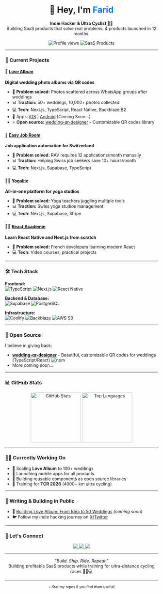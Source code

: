 <!-- Profile Header -->
<h1 align="center">👋 Hey, I'm <span style="color:#0078ff;">Farid</span></h1>
<p align="center">
  <b>Indie Hacker & Ultra Cyclist 🚴‍♂️</b><br/>
  Building SaaS products that solve real problems. 4 products launched in 12 months.
</p>

<p align="center">
  <img src="https://komarev.com/ghpvc/?username=faridrehila&color=0078ff&style=for-the-badge" alt="Profile views"/>
  <img src="https://img.shields.io/badge/SaaS_Products-4-success?style=for-the-badge" alt="SaaS Products"/>
</p>

---

### 🚀 Current Projects

#### 💌 [Love Album](https://love-album.com?ref=github) 
**Digital wedding photo albums via QR codes**
- 🎯 **Problem solved:** Photos scattered across WhatsApp groups after weddings
- 📊 **Traction:** 50+ weddings, 10,000+ photos collected
- 💻 **Tech:** Next.js, TypeScript, React Native, Backblaze B2
- 📱 Apps: [iOS](https://apps.apple.com/YOUR_LINK) | [Android](https://play.google.com/YOUR_LINK) (Coming Soon...)
- ⭐ **Open source:** [wedding-qr-designer](https://github.com/faridrehila/wedding-qr-designer) - Customizable QR codes library

#### 💼 [Easy Job Room](https://easyjobroom.ch?ref=github)
**Job application automation for Switzerland**
- 🎯 **Problem solved:** RAV requires 12 applications/month manually
- 📊 **Traction:** Helping Swiss job seekers save 10+ hours/month
- 💻 **Tech:** Next.js, Supabase, TypeScript

#### 🧘‍♀️ [Yogalite](https://yogalite.ch?ref=github)
**All-in-one platform for yoga studios**
- 🎯 **Problem solved:** Yoga teachers juggling multiple tools
- 📊 **Traction:** Swiss yoga studios management
- 💻 **Tech:** Next.js, Supabase, Stripe

#### 🧑‍💻 [React Académie](https://rn.reactacademie.fr?ref=github)
**Learn React Native and Next.js from scratch**
- 🎯 **Problem solved:** French developers learning modern React
- 💻 **Tech:** Video courses, practical projects

---

### 🛠️ Tech Stack

**Frontend:**  
![TypeScript](https://img.shields.io/badge/TypeScript-3178C6?style=for-the-badge&logo=typescript&logoColor=white)
![Next.js](https://img.shields.io/badge/Next.js-000000?style=for-the-badge&logo=nextdotjs&logoColor=white)
![React Native](https://img.shields.io/badge/React_Native-61DAFB?style=for-the-badge&logo=react&logoColor=black)

**Backend & Database:**  
![Supabase](https://img.shields.io/badge/Supabase-3FCF8E?style=for-the-badge&logo=supabase&logoColor=white)
![PostgreSQL](https://img.shields.io/badge/PostgreSQL-316192?style=for-the-badge&logo=postgresql&logoColor=white)

**Infrastructure:**  
![Coolify](https://img.shields.io/badge/Coolify-1A73E8?style=for-the-badge&logo=icloud&logoColor=white)
![Backblaze](https://img.shields.io/badge/Backblaze_B2-E51937?style=for-the-badge&logo=backblaze&logoColor=white)
![AWS S3](https://img.shields.io/badge/AWS_S3-569A31?style=for-the-badge&logo=amazonaws&logoColor=white)

---

### 🔧 Open Source

I believe in giving back:

- **[wedding-qr-designer](https://github.com//wedding-qr-designer)** - Beautiful, customizable QR codes for weddings (TypeScript/React) ![npm](https://img.shields.io/npm/v/wedding-qr-designer?style=flat-square)
- More coming soon...

---

### 📊 GitHub Stats

<p align="center">
  <img src="https://github-readme-stats.vercel.app/api?username=faridrehila&show_icons=true&theme=tokyonight&hide_border=true" alt="GitHub Stats" height="165"/>
  <img src="https://github-readme-stats.vercel.app/api/top-langs/?username=faridrehila&layout=compact&theme=tokyonight&hide_border=true" alt="Top Languages" height="165"/>
</p>

---

### 🏃‍♂️ Currently Working On

- 🚀 Scaling **Love Album** to 100+ weddings
- 📱 Launching mobile apps for all products
- 🔧 Building reusable components as open source libraries
- 💪 Training for **TCR 2026** (4000+ km ultra cycling)

---

### 📝 Writing & Building in Public

- 📖 [Building Love Album: From Idea to 50 Weddings](https://dev.to/faridrehila) *(coming soon)*
- 🐦 Follow my indie hacking journey on [X/Twitter](https://x.com/faridrehila)

---

### 💬 Let's Connect

<p align="center">
  <a href="https://x.com/faridrehila">
    <img src="https://img.shields.io/badge/X-000000?style=for-the-badge&logo=x&logoColor=white"/>
  </a>
  <a href="https://www.linkedin.com/in/farid-rehila-71a8a680">
    <img src="https://img.shields.io/badge/LinkedIn-0077B5?style=for-the-badge&logo=linkedin&logoColor=white"/>
  </a>
  <a href="mailto:farid.rehila@proton.me">
    <img src="https://img.shields.io/badge/Email-D14836?style=for-the-badge&logo=gmail&logoColor=white"/>
  </a>
</p>

---

<p align="center">
  <i>"Build. Ship. Ride. Repeat."</i><br/>
  Building profitable SaaS products while training for ultra-distance cycling races 🚴‍♂️💻
</p>

---

<p align="center">
  <sub>⭐ Star my repos if you find them useful!</sub>
</p>
